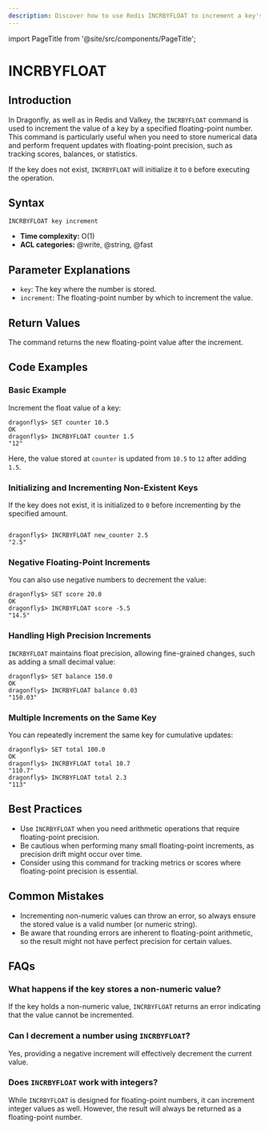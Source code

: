```yaml
---
description: Discover how to use Redis INCRBYFLOAT to increment a key's float value.
---
```


import PageTitle from '@site/src/components/PageTitle';

# INCRBYFLOAT

<PageTitle title="Redis INCRBYFLOAT Command (Documentation) | Dragonfly" />

## Introduction

In Dragonfly, as well as in Redis and Valkey, the `INCRBYFLOAT` command is used to increment the value of a key by a specified floating-point number.
This command is particularly useful when you need to store numerical data and perform frequent updates with floating-point precision, such as tracking scores, balances, or statistics.

If the key does not exist, `INCRBYFLOAT` will initialize it to `0` before executing the operation.

## Syntax

```shell
INCRBYFLOAT key increment
```

- **Time complexity:** O(1)
- **ACL categories:** @write, @string, @fast

## Parameter Explanations

- `key`: The key where the number is stored.
- `increment`: The floating-point number by which to increment the value.

## Return Values

The command returns the new floating-point value after the increment.

## Code Examples

### Basic Example

Increment the float value of a key:

```shell
dragonfly$> SET counter 10.5
OK
dragonfly$> INCRBYFLOAT counter 1.5
"12"
```

Here, the value stored at `counter` is updated from `10.5` to `12` after adding `1.5`.

### Initializing and Incrementing Non-Existent Keys

If the key does not exist, it is initialized to `0` before incrementing by the specified amount.

```shell

dragonfly$> INCRBYFLOAT new_counter 2.5
"2.5"
```

### Negative Floating-Point Increments

You can also use negative numbers to decrement the value:

```shell
dragonfly$> SET score 20.0
OK
dragonfly$> INCRBYFLOAT score -5.5
"14.5"
```

### Handling High Precision Increments

`INCRBYFLOAT` maintains float precision, allowing fine-grained changes, such as adding a small decimal value:

```shell
dragonfly$> SET balance 150.0
OK
dragonfly$> INCRBYFLOAT balance 0.03
"150.03"
```

### Multiple Increments on the Same Key

You can repeatedly increment the same key for cumulative updates:

```shell
dragonfly$> SET total 100.0
OK
dragonfly$> INCRBYFLOAT total 10.7
"110.7"
dragonfly$> INCRBYFLOAT total 2.3
"113"
```

## Best Practices

- Use `INCRBYFLOAT` when you need arithmetic operations that require floating-point precision.
- Be cautious when performing many small floating-point increments, as precision drift might occur over time.
- Consider using this command for tracking metrics or scores where floating-point precision is essential.

## Common Mistakes

- Incrementing non-numeric values can throw an error, so always ensure the stored value is a valid number (or numeric string).
- Be aware that rounding errors are inherent to floating-point arithmetic, so the result might not have perfect precision for certain values.

## FAQs

### What happens if the key stores a non-numeric value?

If the key holds a non-numeric value, `INCRBYFLOAT` returns an error indicating that the value cannot be incremented.

### Can I decrement a number using `INCRBYFLOAT`?

Yes, providing a negative increment will effectively decrement the current value.

### Does `INCRBYFLOAT` work with integers?

While `INCRBYFLOAT` is designed for floating-point numbers, it can increment integer values as well. However, the result will always be returned as a floating-point number.

